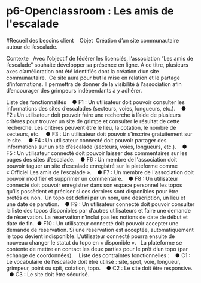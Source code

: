 # p6-Openclassroom : Les amis de l'escalade

#Recueil des besoins client 
  
  Objet  
  Création d’un site communautaire autour de l’escalade.   
  
  Contexte  
  Avec l’objectif de fédérer les licenciés, l’association “Les amis de l’escalade” souhaite développer sa présence en ligne. 
  À ce titre, plusieurs axes d’amélioration ont été identifiés dont la création d’un site communautaire.  
  Ce site aura pour but la mise en relation et le partage d’informations. Il permettra de donner de la visibilité à l’association 
  afin d’encourager des grimpeurs indépendants à y adhérer. 
  
  Liste des fonctionnalités   
  ● F1 : Un utilisateur doit pouvoir consulter les informations des sites d’escalades (secteurs, voies, longueurs, etc.).    
  ● F2 : Un utilisateur doit pouvoir faire une recherche à l’aide de plusieurs critères pour trouver un site de grimpe et 
  consulter le résultat de cette recherche. Les critères peuvent être le lieu, la cotation, le nombre de secteurs, etc.    
  ● F3 : Un utilisateur doit pouvoir s’inscrire gratuitement sur le site.    
  ● F4 : Un utilisateur connecté doit pouvoir partager des informations sur un site d’escalade (secteurs, voies, longueurs, etc.).    
  ● F5 : Un utilisateur connecté doit pouvoir laisser des commentaires sur les pages des sites d’escalade.    
  ● F6 : Un membre de l'association doit pouvoir taguer un site d’escalade enregistré sur la plateforme 
  comme « Officiel Les amis de l’escalade ».    
  ● F7 : Un membre de l'association doit pouvoir modifier et supprimer un commentaire.    
  ● F8 : Un utilisateur connecté doit pouvoir enregistrer dans son espace personnel les topos qu’ils possèdent et préciser 
  si ces derniers sont disponibles pour être prêtés ou non.  Un topo est défini par un nom, une description, un lieu et une date de parution.    
  ● F9 : Un utilisateur connecté doit pouvoir consulter la liste des topos disponibles par d’autres utilisateurs et faire 
  une demande de réservation. La réservation n’inclut pas les notions de date de début et date de fin. 
  ● F10 : Un utilisateur connecté doit pouvoir accepter une demande de réservation. Si une réservation est acceptée, 
  automatiquement le topo devient indisponible. L’utilisateur connecté pourra ensuite de nouveau changer le statut du topo en « disponible ».   
  La plateforme se contente de mettre en contact les deux parties pour le prêt d’un topo (par échange de coordonnées). 
  
  Liste des contraintes fonctionnelles :    
  ● C1 : Le vocabulaire de l’escalade doit être utilisé : site, spot, voie, longueur, grimpeur, point ou spit, cotation, topo.    
  ● C2 : Le site doit être responsive.    
  ● C3 : Le site doit être sécurisé.  

